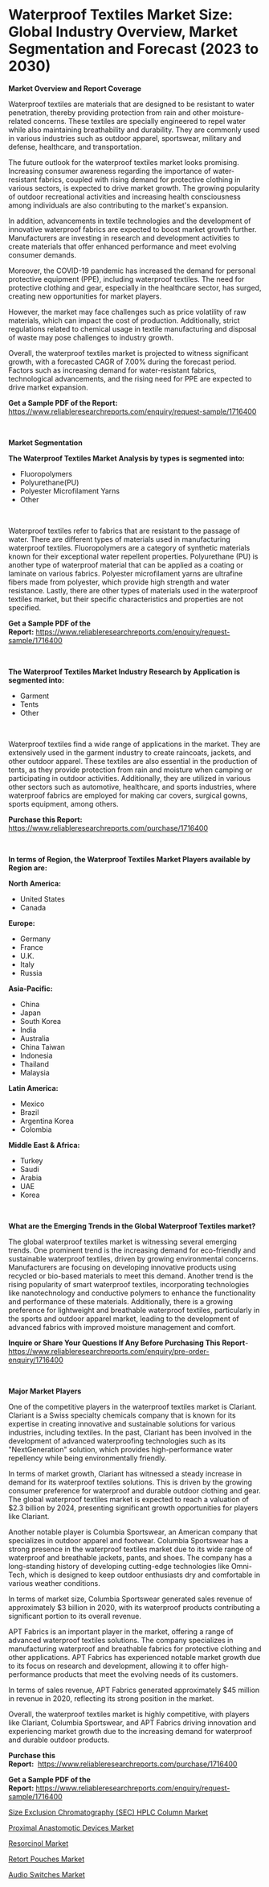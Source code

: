 <p><h1>Waterproof Textiles Market Size: Global Industry Overview, Market Segmentation and Forecast (2023 to 2030)</h1></p><p><strong>Market Overview and Report Coverage</strong></p>
<p><p>Waterproof textiles are materials that are designed to be resistant to water penetration, thereby providing protection from rain and other moisture-related concerns. These textiles are specially engineered to repel water while also maintaining breathability and durability. They are commonly used in various industries such as outdoor apparel, sportswear, military and defense, healthcare, and transportation.</p><p>The future outlook for the waterproof textiles market looks promising. Increasing consumer awareness regarding the importance of water-resistant fabrics, coupled with rising demand for protective clothing in various sectors, is expected to drive market growth. The growing popularity of outdoor recreational activities and increasing health consciousness among individuals are also contributing to the market's expansion.</p><p>In addition, advancements in textile technologies and the development of innovative waterproof fabrics are expected to boost market growth further. Manufacturers are investing in research and development activities to create materials that offer enhanced performance and meet evolving consumer demands.</p><p>Moreover, the COVID-19 pandemic has increased the demand for personal protective equipment (PPE), including waterproof textiles. The need for protective clothing and gear, especially in the healthcare sector, has surged, creating new opportunities for market players.</p><p>However, the market may face challenges such as price volatility of raw materials, which can impact the cost of production. Additionally, strict regulations related to chemical usage in textile manufacturing and disposal of waste may pose challenges to industry growth.</p><p>Overall, the waterproof textiles market is projected to witness significant growth, with a forecasted CAGR of 7.00% during the forecast period. Factors such as increasing demand for water-resistant fabrics, technological advancements, and the rising need for PPE are expected to drive market expansion.</p></p>
<p><strong>Get a Sample PDF of the Report:</strong> <a href="https://www.reliableresearchreports.com/enquiry/request-sample/1716400">https://www.reliableresearchreports.com/enquiry/request-sample/1716400</a></p>
<p>&nbsp;</p>
<p><strong>Market Segmentation</strong></p>
<p><strong>The Waterproof Textiles Market Analysis by types is segmented into:</strong></p>
<p><ul><li>Fluoropolymers</li><li>Polyurethane(PU)</li><li>Polyester Microfilament Yarns</li><li>Other</li></ul></p>
<p>&nbsp;</p>
<p><p>Waterproof textiles refer to fabrics that are resistant to the passage of water. There are different types of materials used in manufacturing waterproof textiles. Fluoropolymers are a category of synthetic materials known for their exceptional water repellent properties. Polyurethane (PU) is another type of waterproof material that can be applied as a coating or laminate on various fabrics. Polyester microfilament yarns are ultrafine fibers made from polyester, which provide high strength and water resistance. Lastly, there are other types of materials used in the waterproof textiles market, but their specific characteristics and properties are not specified.</p></p>
<p><strong>Get a Sample PDF of the Report:</strong>&nbsp;<a href="https://www.reliableresearchreports.com/enquiry/request-sample/1716400">https://www.reliableresearchreports.com/enquiry/request-sample/1716400</a></p>
<p>&nbsp;</p>
<p><strong>The Waterproof Textiles Market Industry Research by Application is segmented into:</strong></p>
<p><ul><li>Garment</li><li>Tents</li><li>Other</li></ul></p>
<p>&nbsp;</p>
<p><p>Waterproof textiles find a wide range of applications in the market. They are extensively used in the garment industry to create raincoats, jackets, and other outdoor apparel. These textiles are also essential in the production of tents, as they provide protection from rain and moisture when camping or participating in outdoor activities. Additionally, they are utilized in various other sectors such as automotive, healthcare, and sports industries, where waterproof fabrics are employed for making car covers, surgical gowns, sports equipment, among others.</p></p>
<p><strong>Purchase this Report:</strong>&nbsp; <a href="https://www.reliableresearchreports.com/purchase/1716400">https://www.reliableresearchreports.com/purchase/1716400</a></p>
<p>&nbsp;</p>
<p><strong>In terms of Region, the Waterproof Textiles Market Players available by Region are:</strong></p>
<p>
    <p> <strong> North America: </strong>
        <ul>
            <li>United States</li>
            <li>Canada</li>
        </ul>
        </p> 
    <p> <strong> Europe: </strong>
        <ul>
            <li>Germany</li>
            <li>France</li>
            <li>U.K.</li>
            <li>Italy</li>
            <li>Russia</li>
        </ul>
        </p> 
    <p> <strong> Asia-Pacific: </strong>
        <ul>
            <li>China</li>
            <li>Japan</li>
            <li>South Korea</li>
            <li>India</li>
            <li>Australia</li>
            <li>China Taiwan</li>
            <li>Indonesia</li>
            <li>Thailand</li>
            <li>Malaysia</li>
        </ul>
        </p> 
    <p> <strong> Latin America: </strong>
        <ul>
            <li>Mexico</li>
            <li>Brazil</li>
            <li>Argentina Korea</li>
            <li>Colombia</li>
        </ul>
        </p> 
    <p> <strong> Middle East & Africa: </strong>
        <ul>
            <li>Turkey</li>
            <li>Saudi</li>
            <li>Arabia</li>
            <li>UAE</li>
            <li>Korea</li>
        </ul>
    </p>
    </p>
<p>&nbsp;</p>
<p><strong>What are the Emerging Trends in the Global Waterproof Textiles market?</strong></p>
<p><p>The global waterproof textiles market is witnessing several emerging trends. One prominent trend is the increasing demand for eco-friendly and sustainable waterproof textiles, driven by growing environmental concerns. Manufacturers are focusing on developing innovative products using recycled or bio-based materials to meet this demand. Another trend is the rising popularity of smart waterproof textiles, incorporating technologies like nanotechnology and conductive polymers to enhance the functionality and performance of these materials. Additionally, there is a growing preference for lightweight and breathable waterproof textiles, particularly in the sports and outdoor apparel market, leading to the development of advanced fabrics with improved moisture management and comfort.</p></p>
<p><strong>Inquire or Share Your Questions If Any Before Purchasing This Report</strong>- <a href="https://www.reliableresearchreports.com/enquiry/pre-order-enquiry/1716400">https://www.reliableresearchreports.com/enquiry/pre-order-enquiry/1716400</a></p>
<p>&nbsp;</p>
<p><strong>Major Market Players</strong></p>
<p><p>One of the competitive players in the waterproof textiles market is Clariant. Clariant is a Swiss specialty chemicals company that is known for its expertise in creating innovative and sustainable solutions for various industries, including textiles. In the past, Clariant has been involved in the development of advanced waterproofing technologies such as its "NextGeneration" solution, which provides high-performance water repellency while being environmentally friendly. </p><p>In terms of market growth, Clariant has witnessed a steady increase in demand for its waterproof textiles solutions. This is driven by the growing consumer preference for waterproof and durable outdoor clothing and gear. The global waterproof textiles market is expected to reach a valuation of $2.3 billion by 2024, presenting significant growth opportunities for players like Clariant.</p><p>Another notable player is Columbia Sportswear, an American company that specializes in outdoor apparel and footwear. Columbia Sportswear has a strong presence in the waterproof textiles market due to its wide range of waterproof and breathable jackets, pants, and shoes. The company has a long-standing history of developing cutting-edge technologies like Omni-Tech, which is designed to keep outdoor enthusiasts dry and comfortable in various weather conditions.</p><p>In terms of market size, Columbia Sportswear generated sales revenue of approximately $3 billion in 2020, with its waterproof products contributing a significant portion to its overall revenue.</p><p>APT Fabrics is an important player in the market, offering a range of advanced waterproof textiles solutions. The company specializes in manufacturing waterproof and breathable fabrics for protective clothing and other applications. APT Fabrics has experienced notable market growth due to its focus on research and development, allowing it to offer high-performance products that meet the evolving needs of its customers.</p><p>In terms of sales revenue, APT Fabrics generated approximately $45 million in revenue in 2020, reflecting its strong position in the market.</p><p>Overall, the waterproof textiles market is highly competitive, with players like Clariant, Columbia Sportswear, and APT Fabrics driving innovation and experiencing market growth due to the increasing demand for waterproof and durable outdoor products.</p></p>
<p><strong>Purchase this Report:</strong>&nbsp;&nbsp;<a href="https://www.reliableresearchreports.com/purchase/1716400">https://www.reliableresearchreports.com/purchase/1716400</a></p>
<p></p>
<p><strong>Get a Sample PDF of the Report:</strong>&nbsp;<a href="https://www.reliableresearchreports.com/enquiry/request-sample/1716400">https://www.reliableresearchreports.com/enquiry/request-sample/1716400</a></p>
<p><p><a href="https://www.linkedin.com/pulse/size-exclusion-chromatography-sec-hplc-column-market-research-prg8f/">Size Exclusion Chromatography (SEC) HPLC Column Market</a></p><p><a href="https://www.linkedin.com/pulse/proximal-anastomotic-devices-market-size-share-global-zknve/">Proximal Anastomotic Devices Market</a></p><p><a href="https://github.com/sofyaavrova/Market-Research-Report-List-1/blob/main/resorcinol-market.md">Resorcinol Market</a></p><p><a href="https://github.com/kholmovskayalyudmila/Market-Research-Report-List-1/blob/main/retort-pouches-market.md">Retort Pouches Market</a></p><p><a href="https://medium.com/@jasperkuhic2023/audio-switches-market-size-cagr-trends-2024-2030-d2d19d5fc233">Audio Switches Market</a></p></p>